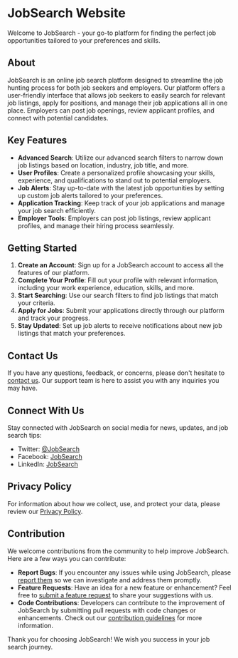 # JobSearch Website

Welcome to JobSearch - your go-to platform for finding the perfect job opportunities tailored to your preferences and skills.

## About

JobSearch is an online job search platform designed to streamline the job hunting process for both job seekers and employers. Our platform offers a user-friendly interface that allows job seekers to easily search for relevant job listings, apply for positions, and manage their job applications all in one place. Employers can post job openings, review applicant profiles, and connect with potential candidates.

## Key Features

- **Advanced Search**: Utilize our advanced search filters to narrow down job listings based on location, industry, job title, and more.
- **User Profiles**: Create a personalized profile showcasing your skills, experience, and qualifications to stand out to potential employers.
- **Job Alerts**: Stay up-to-date with the latest job opportunities by setting up custom job alerts tailored to your preferences.
- **Application Tracking**: Keep track of your job applications and manage your job search efficiently.
- **Employer Tools**: Employers can post job listings, review applicant profiles, and manage their hiring process seamlessly.

## Getting Started

1. **Create an Account**: Sign up for a JobSearch account to access all the features of our platform.
2. **Complete Your Profile**: Fill out your profile with relevant information, including your work experience, education, skills, and more.
3. **Start Searching**: Use our search filters to find job listings that match your criteria.
4. **Apply for Jobs**: Submit your applications directly through our platform and track your progress.
5. **Stay Updated**: Set up job alerts to receive notifications about new job listings that match your preferences.

## Contact Us

If you have any questions, feedback, or concerns, please don't hesitate to [contact us](mailto:info@jobsearch.com). Our support team is here to assist you with any inquiries you may have.

## Connect With Us

Stay connected with JobSearch on social media for news, updates, and job search tips:

- Twitter: [@JobSearch](https://twitter.com/JobSearch)
- Facebook: [JobSearch](https://www.facebook.com/JobSearch)
- LinkedIn: [JobSearch](https://www.linkedin.com/company/jobsearch)

## Privacy Policy

For information about how we collect, use, and protect your data, please review our [Privacy Policy](https://www.jobsearch.com/privacy).

## Contribution

We welcome contributions from the community to help improve JobSearch. Here are a few ways you can contribute:

- **Report Bugs**: If you encounter any issues while using JobSearch, please [report them](https://github.com/octocatblain/jobsearch/issues) so we can investigate and address them promptly.
- **Feature Requests**: Have an idea for a new feature or enhancement? Feel free to [submit a feature request](https://github.com/octocatblain/jobsearch/feature-requests) to share your suggestions with us.
- **Code Contributions**: Developers can contribute to the improvement of JobSearch by submitting pull requests with code changes or enhancements. Check out our [contribution guidelines](https://github.com/octocatblain/jobsearch/contributing) for more information.


Thank you for choosing JobSearch! We wish you success in your job search journey.
